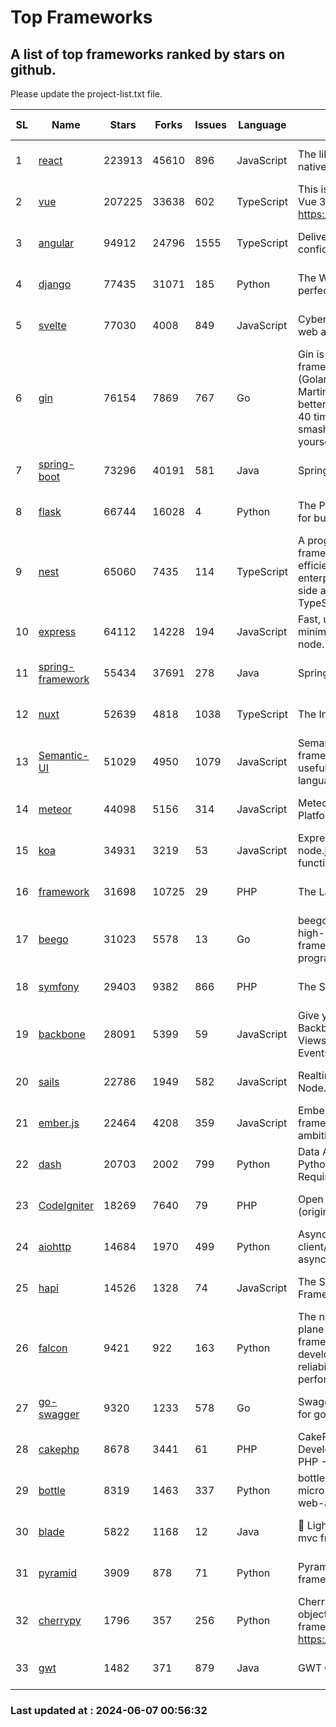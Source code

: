 # Top Frameworks
## A list of top frameworks ranked by stars on github.  
Please update the project-list.txt file.

| SL| Name  | Stars| Forks| Issues | Language | Description | Last Commit |
| --| ------| -----| ---- | ------ | -------- | ----------- | ----------- |
| 1 | [react](https://github.com/facebook/react) | 223913 | 45610 | 896 | JavaScript | The library for web and native user interfaces. | 2024-06-07 00:19:42 |
| 2 | [vue](https://github.com/vuejs/vue) | 207225 | 33638 | 602 | TypeScript | This is the repo for Vue 2. For Vue 3, go to https://github.com/vuejs/core | 2024-05-21 07:51:55 |
| 3 | [angular](https://github.com/angular/angular) | 94912 | 24796 | 1555 | TypeScript | Deliver web apps with confidence 🚀 | 2024-06-06 20:41:11 |
| 4 | [django](https://github.com/django/django) | 77435 | 31071 | 185 | Python | The Web framework for perfectionists with deadlines. | 2024-05-31 13:45:30 |
| 5 | [svelte](https://github.com/sveltejs/svelte) | 77030 | 4008 | 849 | JavaScript | Cybernetically enhanced web apps | 2024-06-06 22:29:40 |
| 6 | [gin](https://github.com/gin-gonic/gin) | 76154 | 7869 | 767 | Go | Gin is a HTTP web framework written in Go (Golang). It features a Martini-like API with much better performance -- up to 40 times faster. If you need smashing performance, get yourself some Gin. | 2024-06-06 09:10:03 |
| 7 | [spring-boot](https://github.com/spring-projects/spring-boot) | 73296 | 40191 | 581 | Java | Spring Boot | 2024-06-06 21:11:19 |
| 8 | [flask](https://github.com/pallets/flask) | 66744 | 16028 | 4 | Python | The Python micro framework for building web applications. | 2024-06-03 22:25:32 |
| 9 | [nest](https://github.com/nestjs/nest) | 65060 | 7435 | 114 | TypeScript | A progressive Node.js framework for building efficient, scalable, and enterprise-grade server-side applications with TypeScript/JavaScript 🚀 | 2024-06-03 12:23:46 |
| 10 | [express](https://github.com/expressjs/express) | 64112 | 14228 | 194 | JavaScript | Fast, unopinionated, minimalist web framework for node. | 2024-06-05 21:25:58 |
| 11 | [spring-framework](https://github.com/spring-projects/spring-framework) | 55434 | 37691 | 278 | Java | Spring Framework | 2024-06-06 18:47:02 |
| 12 | [nuxt](https://github.com/nuxt/nuxt) | 52639 | 4818 | 1038 | TypeScript | The Intuitive Vue Framework. | 2024-06-06 13:24:53 |
| 13 | [Semantic-UI](https://github.com/Semantic-Org/Semantic-UI) | 51029 | 4950 | 1079 | JavaScript | Semantic is a UI component framework based around useful principles from natural language. | 2023-01-11 17:05:32 |
| 14 | [meteor](https://github.com/meteor/meteor) | 44098 | 5156 | 314 | JavaScript | Meteor, the JavaScript App Platform | 2024-06-06 14:18:08 |
| 15 | [koa](https://github.com/koajs/koa) | 34931 | 3219 | 53 | JavaScript | Expressive middleware for node.js using ES2017 async functions | 2024-05-30 01:02:33 |
| 16 | [framework](https://github.com/laravel/framework) | 31698 | 10725 | 29 | PHP | The Laravel Framework. | 2024-06-06 14:20:06 |
| 17 | [beego](https://github.com/beego/beego) | 31023 | 5578 | 13 | Go | beego is an open-source, high-performance web framework for the Go programming language. | 2024-05-26 06:25:36 |
| 18 | [symfony](https://github.com/symfony/symfony) | 29403 | 9382 | 866 | PHP | The Symfony PHP framework | 2024-06-05 15:04:15 |
| 19 | [backbone](https://github.com/jashkenas/backbone) | 28091 | 5399 | 59 | JavaScript | Give your JS App some Backbone with Models, Views, Collections, and Events | 2024-03-06 23:22:47 |
| 20 | [sails](https://github.com/balderdashy/sails) | 22786 | 1949 | 582 | JavaScript | Realtime MVC Framework for Node.js | 2024-05-17 22:00:56 |
| 21 | [ember.js](https://github.com/emberjs/ember.js) | 22464 | 4208 | 359 | JavaScript | Ember.js - A JavaScript framework for creating ambitious web applications | 2024-06-04 20:20:05 |
| 22 | [dash](https://github.com/plotly/dash) | 20703 | 2002 | 799 | Python | Data Apps & Dashboards for Python. No JavaScript Required. | 2024-06-03 13:28:03 |
| 23 | [CodeIgniter](https://github.com/bcit-ci/CodeIgniter) | 18269 | 7640 | 79 | PHP | Open Source PHP Framework (originally from EllisLab) | 2024-03-20 03:51:42 |
| 24 | [aiohttp](https://github.com/aio-libs/aiohttp) | 14684 | 1970 | 499 | Python | Asynchronous HTTP client/server framework for asyncio and Python | 2024-05-27 11:12:43 |
| 25 | [hapi](https://github.com/hapijs/hapi) | 14526 | 1328 | 74 | JavaScript | The Simple, Secure Framework Developers Trust | 2024-04-09 14:33:32 |
| 26 | [falcon](https://github.com/falconry/falcon) | 9421 | 922 | 163 | Python | The no-magic web data plane API and microservices framework for Python developers, with a focus on reliability, correctness, and performance at scale. | 2024-05-07 19:30:52 |
| 27 | [go-swagger](https://github.com/go-swagger/go-swagger) | 9320 | 1233 | 578 | Go | Swagger 2.0 implementation for go | 2024-05-13 17:21:38 |
| 28 | [cakephp](https://github.com/cakephp/cakephp) | 8678 | 3441 | 61 | PHP | CakePHP: The Rapid Development Framework for PHP - Official Repository | 2024-05-26 13:28:20 |
| 29 | [bottle](https://github.com/bottlepy/bottle) | 8319 | 1463 | 337 | Python | bottle.py is a fast and simple micro-framework for python web-applications. | 2024-01-03 22:31:48 |
| 30 | [blade](https://github.com/lets-blade/blade) | 5822 | 1168 | 12 | Java | :rocket: Lightning fast and elegant mvc framework for Java8 | 2024-06-06 06:15:39 |
| 31 | [pyramid](https://github.com/Pylons/pyramid) | 3909 | 878 | 71 | Python | Pyramid - A Python web framework | 2024-03-03 23:38:59 |
| 32 | [cherrypy](https://github.com/cherrypy/cherrypy) | 1796 | 357 | 256 | Python | CherryPy is a pythonic, object-oriented HTTP framework.      https://cherrypy.dev | 2024-04-22 23:41:04 |
| 33 | [gwt](https://github.com/gwtproject/gwt) | 1482 | 371 | 879 | Java | GWT Open Source Project | 2024-06-04 17:54:18 |

### Last updated at : 2024-06-07 00:56:32
